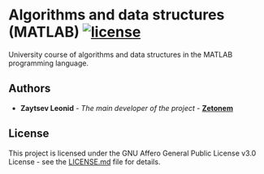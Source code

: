 # Algorithms and data structures (MATLAB) [![license](https://img.shields.io/github/license/zetonem/Algorithms-and-data-structures)](https://github.com/Zetonem/Algorithms-and-data-structures/blob/master/LICENSE.md)
University course of algorithms and data structures in the MATLAB programming language.
## Authors
- **Zaytsev Leonid** - *The main developer of the project* - **[Zetonem](https://github.com/Zetonem)**

## License
This project is licensed under the GNU Affero General Public License v3.0 License - see the [LICENSE.md](LICENSE.md) file for details.
